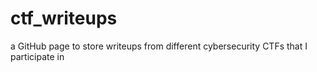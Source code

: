 # ctf_writeups
a GitHub page to store writeups from different cybersecurity CTFs that I participate in 
